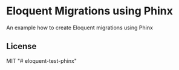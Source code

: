 # Eloquent Migrations using Phinx
An example how to create Eloquent migrations using Phinx

## License

MIT
"# eloquent-test-phinx" 
